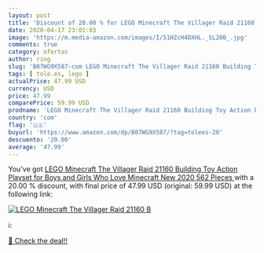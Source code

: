 ```yaml
---
layout: post
title: 'Discount of 20.00 % for LEGO Minecraft The Villager Raid 21160 B'
date: 2020-04-17 23:01:03
image: 'https://m.media-amazon.com/images/I/51HZcH4DXHL._SL200_.jpg'
comments: true
category: ofertas
author: ring
slug: 'B07WG9X587-com LEGO Minecraft The Villager Raid 21160 Building Toy...'
tags: [ tole.es, lego ]
actualPrice: 47.99 USD
currency: USD
price: 47.99
comparePrice: 59.99 USD
prodname: 'LEGO Minecraft The Villager Raid 21160 Building Toy Action Playset for Boys and Girls Who Love Minecraft  New 2020  562 Pieces '
country: 'com'
flag: '🇺🇸'
buyurl: 'https://www.amazon.com/dp/B07WG9X587/?tag=tolees-20'
descuento: '20.00'
average: '47.99'
---
```


You've got [LEGO Minecraft The Villager Raid 21160 Building Toy Action Playset for Boys and Girls Who Love Minecraft  New 2020  562 Pieces ](https://www.amazon.com/dp/B07WG9X587/?tag=tolees-20) with a  20.00 % discount, with final price of 47.99 USD (original: 59.99 USD) at the following link:

[![LEGO Minecraft The Villager Raid 21160 B](https://m.media-amazon.com/images/I/51HZcH4DXHL._SL200_.jpg)](https://www.amazon.com/dp/B07WG9X587/?tag=tolees-20)

ℹ️:


[🛒 Check the deal!!](https://www.amazon.com/dp/B07WG9X587/?tag=tolees-20)
